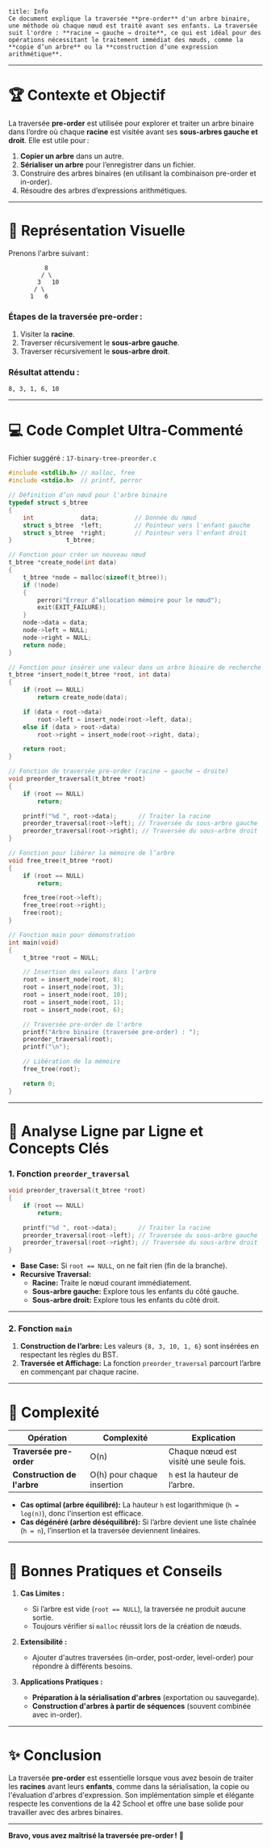 ```ad-info
title: Info
Ce document explique la traversée **pre-order** d'un arbre binaire, une méthode où chaque nœud est traité avant ses enfants. La traversée suit l'ordre : **racine → gauche → droite**, ce qui est idéal pour des opérations nécessitant le traitement immédiat des nœuds, comme la **copie d’un arbre** ou la **construction d’une expression arithmétique**.
```

---

# 🏆 Contexte et Objectif

La traversée **pre-order** est utilisée pour explorer et traiter un arbre binaire dans l’ordre où chaque **racine** est visitée avant ses **sous-arbres gauche et droit**. Elle est utile pour :

1. **Copier un arbre** dans un autre.
2. **Sérialiser un arbre** pour l’enregistrer dans un fichier.
3. Construire des arbres binaires (en utilisant la combinaison pre-order et in-order).
4. Résoudre des arbres d’expressions arithmétiques.

---

# 🎨 Représentation Visuelle

Prenons l'arbre suivant :

```
          8
         / \
        3   10
       / \
      1   6
```

### Étapes de la traversée pre-order :

1. Visiter la **racine**.
2. Traverser récursivement le **sous-arbre gauche**.
3. Traverser récursivement le **sous-arbre droit**.

### Résultat attendu :

```
8, 3, 1, 6, 10
```

---

# 💻 Code Complet Ultra-Commenté

Fichier suggéré : `17-binary-tree-preorder.c`

```c
#include <stdlib.h> // malloc, free
#include <stdio.h>  // printf, perror

// Définition d’un nœud pour l'arbre binaire
typedef struct s_btree
{
    int             data;          // Donnée du nœud
    struct s_btree  *left;         // Pointeur vers l'enfant gauche
    struct s_btree  *right;        // Pointeur vers l'enfant droit
}               t_btree;

// Fonction pour créer un nouveau nœud
t_btree *create_node(int data)
{
    t_btree *node = malloc(sizeof(t_btree));
    if (!node)
    {
        perror("Erreur d’allocation mémoire pour le nœud");
        exit(EXIT_FAILURE);
    }
    node->data = data;
    node->left = NULL;
    node->right = NULL;
    return node;
}

// Fonction pour insérer une valeur dans un arbre binaire de recherche
t_btree *insert_node(t_btree *root, int data)
{
    if (root == NULL)
        return create_node(data);

    if (data < root->data)
        root->left = insert_node(root->left, data);
    else if (data > root->data)
        root->right = insert_node(root->right, data);

    return root;
}

// Fonction de traversée pre-order (racine → gauche → droite)
void preorder_traversal(t_btree *root)
{
    if (root == NULL)
        return;

    printf("%d ", root->data);      // Traiter la racine
    preorder_traversal(root->left); // Traversée du sous-arbre gauche
    preorder_traversal(root->right); // Traversée du sous-arbre droit
}

// Fonction pour libérer la mémoire de l’arbre
void free_tree(t_btree *root)
{
    if (root == NULL)
        return;

    free_tree(root->left);
    free_tree(root->right);
    free(root);
}

// Fonction main pour démonstration
int main(void)
{
    t_btree *root = NULL;

    // Insertion des valeurs dans l'arbre
    root = insert_node(root, 8);
    root = insert_node(root, 3);
    root = insert_node(root, 10);
    root = insert_node(root, 1);
    root = insert_node(root, 6);

    // Traversée pre-order de l'arbre
    printf("Arbre binaire (traversée pre-order) : ");
    preorder_traversal(root);
    printf("\n");

    // Libération de la mémoire
    free_tree(root);

    return 0;
}
```

---

# 🔎 Analyse Ligne par Ligne et Concepts Clés

### **1. Fonction `preorder_traversal`**

```c
void preorder_traversal(t_btree *root)
{
    if (root == NULL)
        return;

    printf("%d ", root->data);      // Traiter la racine
    preorder_traversal(root->left); // Traversée du sous-arbre gauche
    preorder_traversal(root->right); // Traversée du sous-arbre droit
}
```

- **Base Case:** Si `root == NULL`, on ne fait rien (fin de la branche).
- **Recursive Traversal:**
    - **Racine:** Traite le nœud courant immédiatement.
    - **Sous-arbre gauche:** Explore tous les enfants du côté gauche.
    - **Sous-arbre droit:** Explore tous les enfants du côté droit.

---

### **2. Fonction `main`**

1. **Construction de l’arbre:** Les valeurs `{8, 3, 10, 1, 6}` sont insérées en respectant les règles du BST.
2. **Traversée et Affichage:** La fonction `preorder_traversal` parcourt l’arbre en commençant par chaque racine.

---

# 🧭 Complexité

|Opération|Complexité|Explication|
|---|---|---|
|**Traversée pre-order**|O(n)|Chaque nœud est visité une seule fois.|
|**Construction de l'arbre**|O(h) pour chaque insertion|`h` est la hauteur de l’arbre.|

- **Cas optimal (arbre équilibré):** La hauteur `h` est logarithmique (`h = log(n)`), donc l'insertion est efficace.
- **Cas dégénéré (arbre déséquilibré):** Si l’arbre devient une liste chaînée (`h = n`), l’insertion et la traversée deviennent linéaires.

---

# 🧠 Bonnes Pratiques et Conseils

1. **Cas Limites :**
    
    - Si l’arbre est vide (`root == NULL`), la traversée ne produit aucune sortie.
    - Toujours vérifier si `malloc` réussit lors de la création de nœuds.
2. **Extensibilité :**
    
    - Ajouter d'autres traversées (in-order, post-order, level-order) pour répondre à différents besoins.
3. **Applications Pratiques :**
    
    - **Préparation à la sérialisation d'arbres** (exportation ou sauvegarde).
    - **Construction d'arbres à partir de séquences** (souvent combinée avec in-order).

---

# ✨ Conclusion

La traversée **pre-order** est essentielle lorsque vous avez besoin de traiter les **racines** avant leurs **enfants**, comme dans la sérialisation, la copie ou l'évaluation d'arbres d'expression. Son implémentation simple et élégante respecte les conventions de la 42 School et offre une base solide pour travailler avec des arbres binaires.

---

**Bravo, vous avez maîtrisé la traversée pre-order !** 🌲